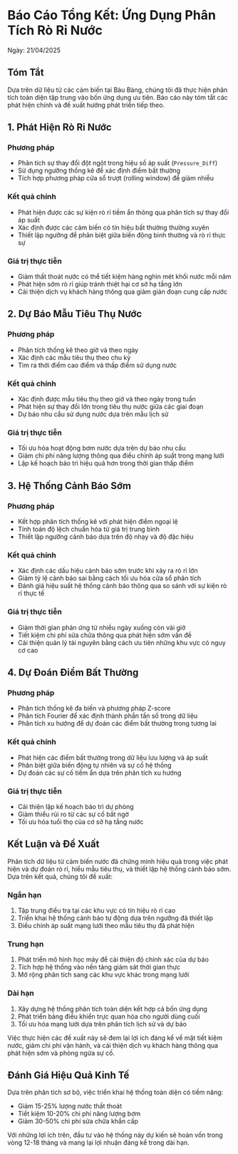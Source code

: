# Báo Cáo Tổng Kết: Ứng Dụng Phân Tích Rò Rỉ Nước

Ngày: 21/04/2025

## Tóm Tắt

Dựa trên dữ liệu từ các cảm biến tại Bàu Bàng, chúng tôi đã thực hiện phân tích toàn diện tập trung vào bốn ứng dụng ưu tiên. Báo cáo này tóm tắt các phát hiện chính và đề xuất hướng phát triển tiếp theo.

## 1. Phát Hiện Rò Rỉ Nước

### Phương pháp
- Phân tích sự thay đổi đột ngột trong hiệu số áp suất (`Pressure_Diff`)
- Sử dụng ngưỡng thống kê để xác định điểm bất thường
- Tích hợp phương pháp cửa sổ trượt (rolling window) để giảm nhiễu

### Kết quả chính
- Phát hiện được các sự kiện rò rỉ tiềm ẩn thông qua phân tích sự thay đổi áp suất
- Xác định được các cảm biến có tín hiệu bất thường thường xuyên
- Thiết lập ngưỡng để phân biệt giữa biến động bình thường và rò rỉ thực sự

### Giá trị thực tiễn
- Giảm thất thoát nước có thể tiết kiệm hàng nghìn mét khối nước mỗi năm
- Phát hiện sớm rò rỉ giúp tránh thiệt hại cơ sở hạ tầng lớn
- Cải thiện dịch vụ khách hàng thông qua giảm gián đoạn cung cấp nước

## 2. Dự Báo Mẫu Tiêu Thụ Nước

### Phương pháp
- Phân tích thống kê theo giờ và theo ngày
- Xác định các mẫu tiêu thụ theo chu kỳ
- Tìm ra thời điểm cao điểm và thấp điểm sử dụng nước

### Kết quả chính
- Xác định được mẫu tiêu thụ theo giờ và theo ngày trong tuần
- Phát hiện sự thay đổi lớn trong tiêu thụ nước giữa các giai đoạn
- Dự báo nhu cầu sử dụng nước dựa trên mẫu lịch sử

### Giá trị thực tiễn
- Tối ưu hóa hoạt động bơm nước dựa trên dự báo nhu cầu
- Giảm chi phí năng lượng thông qua điều chỉnh áp suất trong mạng lưới
- Lập kế hoạch bảo trì hiệu quả hơn trong thời gian thấp điểm

## 3. Hệ Thống Cảnh Báo Sớm

### Phương pháp
- Kết hợp phân tích thống kê với phát hiện điểm ngoại lệ
- Tính toán độ lệch chuẩn hóa từ giá trị trung bình
- Thiết lập ngưỡng cảnh báo dựa trên độ nhạy và độ đặc hiệu

### Kết quả chính
- Xác định các dấu hiệu cảnh báo sớm trước khi xảy ra rò rỉ lớn
- Giảm tỷ lệ cảnh báo sai bằng cách tối ưu hóa cửa sổ phân tích
- Đánh giá hiệu suất hệ thống cảnh báo thông qua so sánh với sự kiện rò rỉ thực tế

### Giá trị thực tiễn
- Giảm thời gian phản ứng từ nhiều ngày xuống còn vài giờ
- Tiết kiệm chi phí sửa chữa thông qua phát hiện sớm vấn đề
- Cải thiện quản lý tài nguyên bằng cách ưu tiên những khu vực có nguy cơ cao

## 4. Dự Đoán Điểm Bất Thường

### Phương pháp
- Phân tích thống kê đa biến và phương pháp Z-score
- Phân tích Fourier để xác định thành phần tần số trong dữ liệu
- Phân tích xu hướng để dự đoán các điểm bất thường trong tương lai

### Kết quả chính
- Phát hiện các điểm bất thường trong dữ liệu lưu lượng và áp suất
- Phân biệt giữa biến động tự nhiên và sự cố hệ thống
- Dự đoán các sự cố tiềm ẩn dựa trên phân tích xu hướng

### Giá trị thực tiễn
- Cải thiện lập kế hoạch bảo trì dự phòng
- Giảm thiểu rủi ro từ các sự cố bất ngờ
- Tối ưu hóa tuổi thọ của cơ sở hạ tầng nước

## Kết Luận và Đề Xuất

Phân tích dữ liệu từ cảm biến nước đã chứng minh hiệu quả trong việc phát hiện và dự đoán rò rỉ, hiểu mẫu tiêu thụ, và thiết lập hệ thống cảnh báo sớm. Dựa trên kết quả, chúng tôi đề xuất:

### Ngắn hạn
1. Tập trung điều tra tại các khu vực có tín hiệu rò rỉ cao
2. Triển khai hệ thống cảnh báo tự động dựa trên ngưỡng đã thiết lập
3. Điều chỉnh áp suất mạng lưới theo mẫu tiêu thụ đã phát hiện

### Trung hạn
1. Phát triển mô hình học máy để cải thiện độ chính xác của dự báo
2. Tích hợp hệ thống vào nền tảng giám sát thời gian thực
3. Mở rộng phân tích sang các khu vực khác trong mạng lưới

### Dài hạn
1. Xây dựng hệ thống phân tích toàn diện kết hợp cả bốn ứng dụng
2. Phát triển bảng điều khiển trực quan hóa cho người dùng cuối
3. Tối ưu hóa mạng lưới dựa trên phân tích lịch sử và dự báo

Việc thực hiện các đề xuất này sẽ đem lại lợi ích đáng kể về mặt tiết kiệm nước, giảm chi phí vận hành, và cải thiện dịch vụ khách hàng thông qua phát hiện sớm và phòng ngừa sự cố.

## Đánh Giá Hiệu Quả Kinh Tế

Dựa trên phân tích sơ bộ, việc triển khai hệ thống toàn diện có tiềm năng:
- Giảm 15-25% lượng nước thất thoát
- Tiết kiệm 10-20% chi phí năng lượng bơm
- Giảm 30-50% chi phí sửa chữa khẩn cấp

Với những lợi ích trên, đầu tư vào hệ thống này dự kiến sẽ hoàn vốn trong vòng 12-18 tháng và mang lại lợi nhuận đáng kể trong dài hạn. 